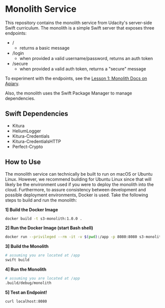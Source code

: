 # Monolith Service

This repository contains the monolith service from Udacity's server-side Swift curriculum. The monolith is a simple Swift server that exposes three endpoints:

- /
  - returns a basic message
- /login
  - when provided a valid username/password, returns an auth token
- /secure
  - when provided a valid auth token, returns a "secure" message

To experiment with the endpoints, see the [Lesson 1: Monolith Docs on Apiary](http://docs.l1monolith.apiary.io/#).

Also, the monolith uses the Swift Package Manager to manage dependencies.

## Swift Dependencies

- Kitura
- HeliumLogger
- Kitura-Credentials
- Kitura-CredentialsHTTP
- Perfect-Crypto

## How to Use

The monolith service can technically be built to run on macOS or Ubuntu Linux. However, we recommend building for Ubuntu Linux since that will likely be the environment used if you were to deploy the monolith into the cloud. Furthermore, to assure consistency between development and possible deployment environments, Docker is used. Take the following steps to build and run the monolith:

**1] Build the Docker Image**

```bash
docker build -t s3-monolith:1.0.0 .
```

**2] Run the Docker Image (start Bash shell)**

```bash
docker run --privileged --rm -it -v $(pwd):/app -p 8080:8080 s3-monolith:1.0.0 /bin/bash
```

**3] Build the Monolith**

```bash
# assuming you are located at /app
swift build
```

**4] Run the Monolith**

```bash
# assuming you are located at /app
.build/debug/monolith
```

**5] Test an Endpoint!**

```bash
curl localhost:8080
```

